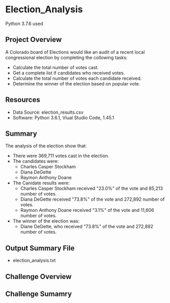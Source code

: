 # Election_Analysis
Python 3.7.6 used
## Project Overview

A Colorado board of Elections would like an audit of a recent local congressional election by completing the collowing tasks:
* Calculate the total number of votes cast.
* Get a complete list if candidates who received votes.
* Calculate the total number of votes each candidate received.
* Determine the winner of the election based on popular vote.

## Resources

* Data Source: election_results.csv
* Software: Python 3.6.1, Viual Studio Code, 1.45.1

## Summary

The analysis of the election show that:
* There were 369,711 votes cast in the election.
* The candidates were:
    * Charles Casper Stockham
    * Diana DeGette
    * Raymon Anthony Doane
* The Canidate results were:
    * Charles Casper Stockham received "23.0%" of the vote and 85,213 number of votes.
    * Diana DeGette received "73.8%" of the vote and 272,892 number of votes.
    * Raymon Anthony Doane received "3.1%" of the vote and 11,606 number of votes.
* The winner of the election was:
    * Diane DeGette, who received "73.8%" of the vote and 272,892 number of votes.

## Output Summary File
* election_analysis.txt

## Challenge Overview
## Challenge Sumamry